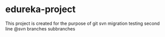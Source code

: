 # edureka-project
This project is created for the purpose of git svn migration testing
second line @svn branches subbranches
